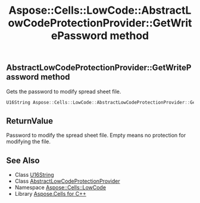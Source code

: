 ﻿---
title: Aspose::Cells::LowCode::AbstractLowCodeProtectionProvider::GetWritePassword method
linktitle: GetWritePassword
second_title: Aspose.Cells for C++ API Reference
description: 'Aspose::Cells::LowCode::AbstractLowCodeProtectionProvider::GetWritePassword method. Gets the password to modify spread sheet file in C++.'
type: docs
weight: 700
url: /cpp/aspose.cells.lowcode/abstractlowcodeprotectionprovider/getwritepassword/
---
## AbstractLowCodeProtectionProvider::GetWritePassword method


Gets the password to modify spread sheet file.

```cpp
U16String Aspose::Cells::LowCode::AbstractLowCodeProtectionProvider::GetWritePassword()
```


## ReturnValue

Password to modify the spread sheet file. Empty means no protection for modifying the file.

## See Also

* Class [U16String](../../../aspose.cells/u16string/)
* Class [AbstractLowCodeProtectionProvider](../)
* Namespace [Aspose::Cells::LowCode](../../)
* Library [Aspose.Cells for C++](../../../)

